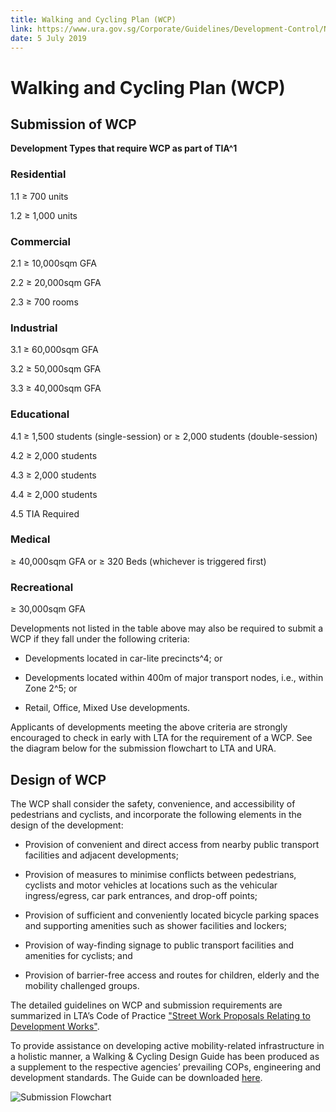 ```yaml
---
title: Walking and Cycling Plan (WCP)
link: https://www.ura.gov.sg/Corporate/Guidelines/Development-Control/Non-Residential/B1/WCP
date: 5 July 2019
---
```


# Walking and Cycling Plan (WCP)



## Submission of WCP



**Development Types that require WCP as part of TIA^1**



### Residential

1.1 ≥ 700 units

1.2 ≥ 1,000 units



### Commercial

2.1 ≥ 10,000sqm GFA

2.2 ≥ 20,000sqm GFA

2.3 ≥ 700 rooms



### Industrial

3.1 ≥ 60,000sqm GFA

3.2 ≥ 50,000sqm GFA

3.3 ≥ 40,000sqm GFA



### Educational

4.1 ≥ 1,500 students (single-session) or ≥ 2,000 students (double-session)

4.2 ≥ 2,000 students

4.3 ≥ 2,000 students

4.4 ≥ 2,000 students

4.5 TIA Required



### Medical

≥ 40,000sqm GFA or ≥ 320 Beds (whichever is triggered first)



### Recreational

≥ 30,000sqm GFA



Developments not listed in the table above may also be required to submit a WCP if they fall under the following criteria:



- Developments located in car-lite precincts^4; or

- Developments located within 400m of major transport nodes, i.e., within Zone 2^5; or

- Retail, Office, Mixed Use developments.



Applicants of developments meeting the above criteria are strongly encouraged to check in early with LTA for the requirement of a WCP. See the diagram below for the submission flowchart to LTA and URA.



## Design of WCP



The WCP shall consider the safety, convenience, and accessibility of pedestrians and cyclists, and incorporate the following elements in the design of the development:



- Provision of convenient and direct access from nearby public transport facilities and adjacent developments;

- Provision of measures to minimise conflicts between pedestrians, cyclists and motor vehicles at locations such as the vehicular ingress/egress, car park entrances, and drop-off points;

- Provision of sufficient and conveniently located bicycle parking spaces and supporting amenities such as shower facilities and lockers;

- Provision of way-finding signage to public transport facilities and amenities for cyclists; and

- Provision of barrier-free access and routes for children, elderly and the mobility challenged groups.



The detailed guidelines on WCP and submission requirements are summarized in LTA’s Code of Practice ["Street Work Proposals Relating to Development Works"](https://www.lta.gov.sg/content/ltaweb/en/industry-matters/development-and-building-and-construction-and-utility-works/street-proposals.html).



To provide assistance on developing active mobility-related infrastructure in a holistic manner, a Walking & Cycling Design Guide has been produced as a supplement to the respective agencies’ prevailing COPs, engineering and development standards. The Guide can be downloaded [here](https://www.lta.gov.sg/content/ltaweb/en/walk-cycle-ride/WCP.html).



![Submission Flowchart](https://www.ura.gov.sg/-/media/Corporate/Guidelines/Development-control/Others/WCP.jpg)




